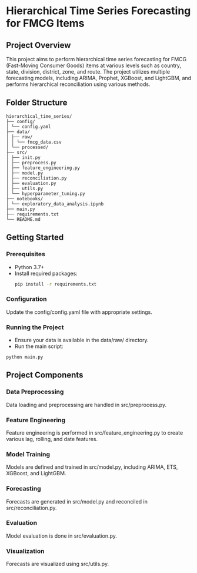 # Hierarchical Time Series Forecasting for FMCG Items

## Project Overview

This project aims to perform hierarchical time series forecasting for FMCG (Fast-Moving Consumer Goods) items at various levels such as country, state, division, district, zone, and route. The project utilizes multiple forecasting models, including ARIMA, Prophet, XGBoost, and LightGBM, and performs hierarchical reconciliation using various methods.

## Folder Structure

```
hierarchical_time_series/
├── config/
│ └── config.yaml
├── data/
│ ├── raw/
│ │ └── fmcg_data.csv
│ └── processed/
├── src/
│ ├── init.py
│ ├── preprocess.py
│ ├── feature_engineering.py
│ ├── model.py
│ ├── reconciliation.py
│ ├── evaluation.py
│ ├── utils.py
│ └── hyperparameter_tuning.py
├── notebooks/
│ └── exploratory_data_analysis.ipynb
├── main.py
├── requirements.txt
└── README.md
```

## Getting Started

### Prerequisites

- Python 3.7+
- Install required packages:
  ```sh
  pip install -r requirements.txt
  ```
  
### Configuration
Update the config/config.yaml file with appropriate settings.

### Running the Project
- Ensure your data is available in the data/raw/ directory.
- Run the main script:
```
python main.py
```

## Project Components

### Data Preprocessing
Data loading and preprocessing are handled in src/preprocess.py.

### Feature Engineering
Feature engineering is performed in src/feature_engineering.py to create various lag, rolling, and date features.

### Model Training
Models are defined and trained in src/model.py, including ARIMA, ETS, XGBoost, and LightGBM.

### Forecasting
Forecasts are generated in src/model.py and reconciled in src/reconciliation.py.

### Evaluation
Model evaluation is done in src/evaluation.py.

### Visualization
Forecasts are visualized using src/utils.py.
